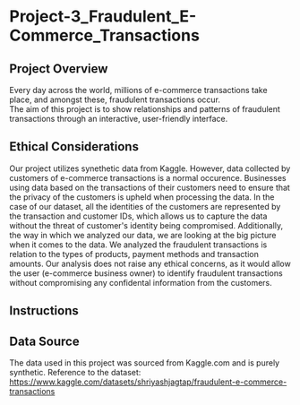 # Project-3_Fraudulent_E-Commerce_Transactions
## Project Overview
Every day across the world, millions of e-commerce transactions take place, and amongst these, fraudulent transactions occur. <br>
The aim of this project is to show relationships and patterns of fraudulent transactions through an interactive, user-friendly interface.
## Ethical Considerations
Our project utilizes synethetic data from Kaggle. However, data collected by customers of e-commerce transactions is a normal occurence. Businesses using data based on the transactions of their customers need to ensure that the privacy of the customers is upheld when processing the data. In the case of our dataset, all the identities of the customers are represented by the transaction and customer IDs, which allows us to capture the data without the threat of customer's identity being compromised. Additionally, the way in which we analyzed our data, we are looking at the big picture when it comes to the data. We analyzed the fraudulent transactions is relation to the types of products, payment methods and transaction amounts. Our analysis does not raise any ethical concerns, as it would allow the user (e-commerce business owner) to identify fraudulent transactions without compromising any confidental information from the customers.   
## Instructions

## Data Source
The data used in this project was sourced from Kaggle.com and is purely synthetic. Reference to the dataset: https://www.kaggle.com/datasets/shriyashjagtap/fraudulent-e-commerce-transactions
